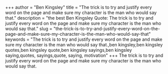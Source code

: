 +++
author = "Ben Kingsley"
title = "The trick is to try and justify every word on the page and make sure my character is the man who would say that."
description = "the best Ben Kingsley Quote: The trick is to try and justify every word on the page and make sure my character is the man who would say that."
slug = "the-trick-is-to-try-and-justify-every-word-on-the-page-and-make-sure-my-character-is-the-man-who-would-say-that"
keywords = "The trick is to try and justify every word on the page and make sure my character is the man who would say that.,ben kingsley,ben kingsley quotes,ben kingsley quote,ben kingsley sayings,ben kingsley saying,quotes, sayings,quote, saying, motivation"
+++
The trick is to try and justify every word on the page and make sure my character is the man who would say that.
